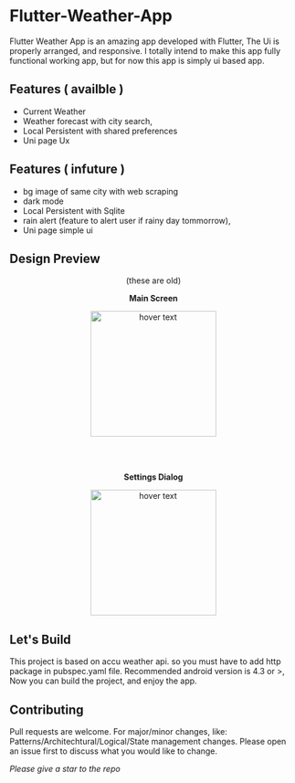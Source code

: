 # Flutter-Weather-App
  Flutter Weather App is an amazing app developed with Flutter, The Ui is properly arranged, and responsive. I totally intend to make this app fully functional working app, but for now this app is simply ui based app.


## Features ( availble )
- Current Weather
- Weather forecast with city search,
- Local Persistent with shared preferences
- Uni page Ux

## Features ( infuture )
- bg image of same city with web scraping
- dark mode
- Local Persistent with Sqlite
- rain alert (feature to alert user if rainy day tommorrow),
- Uni page simple ui

## Design Preview
  <center>(these are old)</center>
<p align="center">
  <b> Main Screen</b>
  </p>
<p align="center">
  <img src="https://user-images.githubusercontent.com/60419352/103155975-02bd7700-47c6-11eb-8496-7bb61724bcef.png" width="220" title="hover text">
  </p>
  <br><br>
<p align="center">
  <b> Settings Dialog</b>
  </p>
<p align="center">
  <img src="https://user-images.githubusercontent.com/60419352/103155979-07822b00-47c6-11eb-8a13-517c06aed4e5.png" width="220" title="hover text">
  </p>


## Let's Build

This project is based on accu weather api. so you must have to add http package in pubspec.yaml file.
Recommended android version is 4.3 or >, Now you can build the project, and enjoy the app.

## Contributing
Pull requests are welcome. For major/minor changes, like: Patterns/Architechtural/Logical/State management changes. Please open an issue first to discuss what you would like to change.

_Please give a star to the repo_
